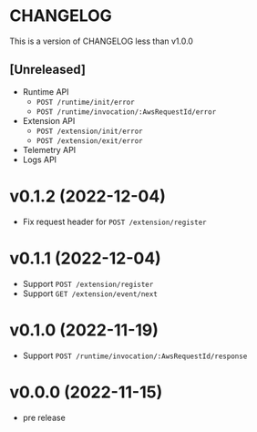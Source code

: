 CHANGELOG 
===
This is a version of CHANGELOG less than v1.0.0

## [Unreleased]

* Runtime API
  * `POST /runtime/init/error`
  * `POST /runtime/invocation/:AwsRequestId/error`
* Extension API
  * `POST /extension/init/error`
  * `POST /extension/exit/error`
* Telemetry API
* Logs API

v0.1.2 (2022-12-04)
===

* Fix request header for `POST /extension/register` 

v0.1.1 (2022-12-04)
===

* Support `POST /extension/register`
* Support `GET /extension/event/next`

v0.1.0 (2022-11-19)
====

* Support `POST /runtime/invocation/:AwsRequestId/response`

v0.0.0 (2022-11-15)
====

* pre release